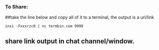 ### **To Share**:

##take the line below and copy all of it to a terminal, the output is a url/link

`inxi -Fxxxrzc0 | nc termbin.com 9999`

## share link output in chat channel/window.



